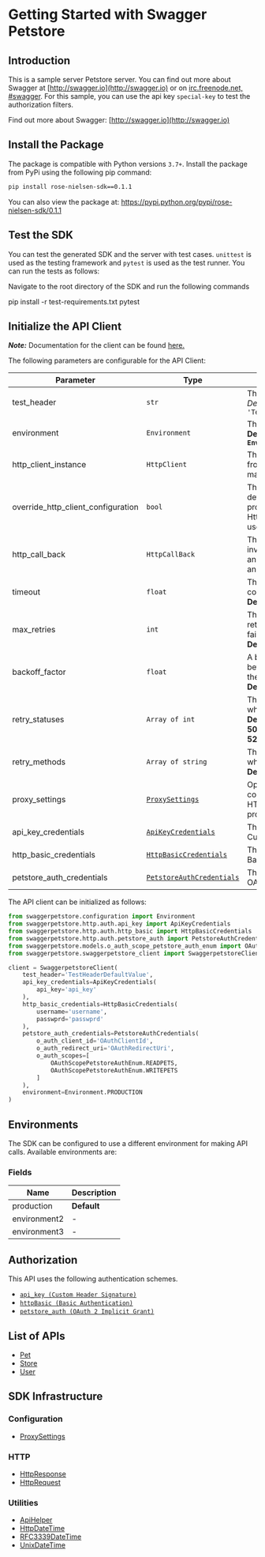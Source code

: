 
# Getting Started with Swagger Petstore

## Introduction

This is a sample server Petstore server.  You can find out more about Swagger at [http://swagger.io](http://swagger.io) or on [irc.freenode.net, #swagger](http://swagger.io/irc/).  For this sample, you can use the api key `special-key` to test the authorization filters.

Find out more about Swagger: [http://swagger.io](http://swagger.io)

## Install the Package

The package is compatible with Python versions `3.7+`.
Install the package from PyPi using the following pip command:

```bash
pip install rose-nielsen-sdk==0.1.1
```

You can also view the package at:
https://pypi.python.org/pypi/rose-nielsen-sdk/0.1.1

## Test the SDK

You can test the generated SDK and the server with test cases. `unittest` is used as the testing framework and `pytest` is used as the test runner. You can run the tests as follows:

Navigate to the root directory of the SDK and run the following commands


pip install -r test-requirements.txt
pytest


## Initialize the API Client

**_Note:_** Documentation for the client can be found [here.](https://www.github.com/ZahraN444/rose-nielsen-python-sdk/tree/0.1.1/doc/client.md)

The following parameters are configurable for the API Client:

| Parameter | Type | Description |
|  --- | --- | --- |
| test_header | `str` | This is a test header<br>*Default*: `'TestHeaderDefaultValue'` |
| environment | `Environment` | The API environment. <br> **Default: `Environment.PRODUCTION`** |
| http_client_instance | `HttpClient` | The Http Client passed from the sdk user for making requests |
| override_http_client_configuration | `bool` | The value which determines to override properties of the passed Http Client from the sdk user |
| http_call_back | `HttpCallBack` | The callback value that is invoked before and after an HTTP call is made to an endpoint |
| timeout | `float` | The value to use for connection timeout. <br> **Default: 60** |
| max_retries | `int` | The number of times to retry an endpoint call if it fails. <br> **Default: 0** |
| backoff_factor | `float` | A backoff factor to apply between attempts after the second try. <br> **Default: 2** |
| retry_statuses | `Array of int` | The http statuses on which retry is to be done. <br> **Default: [408, 413, 429, 500, 502, 503, 504, 521, 522, 524]** |
| retry_methods | `Array of string` | The http methods on which retry is to be done. <br> **Default: ['GET', 'PUT']** |
| proxy_settings | [`ProxySettings`](https://www.github.com/ZahraN444/rose-nielsen-python-sdk/tree/0.1.1/doc/proxy-settings.md) | Optional proxy configuration to route HTTP requests through a proxy server. |
| api_key_credentials | [`ApiKeyCredentials`](https://www.github.com/ZahraN444/rose-nielsen-python-sdk/tree/0.1.1/doc/auth/custom-header-signature.md) | The credential object for Custom Header Signature |
| http_basic_credentials | [`HttpBasicCredentials`](https://www.github.com/ZahraN444/rose-nielsen-python-sdk/tree/0.1.1/doc/auth/basic-authentication.md) | The credential object for Basic Authentication |
| petstore_auth_credentials | [`PetstoreAuthCredentials`](https://www.github.com/ZahraN444/rose-nielsen-python-sdk/tree/0.1.1/doc/auth/oauth-2-implicit-grant.md) | The credential object for OAuth 2 Implicit Grant |

The API client can be initialized as follows:

```python
from swaggerpetstore.configuration import Environment
from swaggerpetstore.http.auth.api_key import ApiKeyCredentials
from swaggerpetstore.http.auth.http_basic import HttpBasicCredentials
from swaggerpetstore.http.auth.petstore_auth import PetstoreAuthCredentials
from swaggerpetstore.models.o_auth_scope_petstore_auth_enum import OAuthScopePetstoreAuthEnum
from swaggerpetstore.swaggerpetstore_client import SwaggerpetstoreClient

client = SwaggerpetstoreClient(
    test_header='TestHeaderDefaultValue',
    api_key_credentials=ApiKeyCredentials(
        api_key='api_key'
    ),
    http_basic_credentials=HttpBasicCredentials(
        username='username',
        passwprd='passwprd'
    ),
    petstore_auth_credentials=PetstoreAuthCredentials(
        o_auth_client_id='OAuthClientId',
        o_auth_redirect_uri='OAuthRedirectUri',
        o_auth_scopes=[
            OAuthScopePetstoreAuthEnum.READPETS,
            OAuthScopePetstoreAuthEnum.WRITEPETS
        ]
    ),
    environment=Environment.PRODUCTION
)
```

## Environments

The SDK can be configured to use a different environment for making API calls. Available environments are:

### Fields

| Name | Description |
|  --- | --- |
| production | **Default** |
| environment2 | - |
| environment3 | - |

## Authorization

This API uses the following authentication schemes.

* [`api_key (Custom Header Signature)`](https://www.github.com/ZahraN444/rose-nielsen-python-sdk/tree/0.1.1/doc/auth/custom-header-signature.md)
* [`httpBasic (Basic Authentication)`](https://www.github.com/ZahraN444/rose-nielsen-python-sdk/tree/0.1.1/doc/auth/basic-authentication.md)
* [`petstore_auth (OAuth 2 Implicit Grant)`](https://www.github.com/ZahraN444/rose-nielsen-python-sdk/tree/0.1.1/doc/auth/oauth-2-implicit-grant.md)

## List of APIs

* [Pet](https://www.github.com/ZahraN444/rose-nielsen-python-sdk/tree/0.1.1/doc/controllers/pet.md)
* [Store](https://www.github.com/ZahraN444/rose-nielsen-python-sdk/tree/0.1.1/doc/controllers/store.md)
* [User](https://www.github.com/ZahraN444/rose-nielsen-python-sdk/tree/0.1.1/doc/controllers/user.md)

## SDK Infrastructure

### Configuration

* [ProxySettings](https://www.github.com/ZahraN444/rose-nielsen-python-sdk/tree/0.1.1/doc/proxy-settings.md)

### HTTP

* [HttpResponse](https://www.github.com/ZahraN444/rose-nielsen-python-sdk/tree/0.1.1/doc/http-response.md)
* [HttpRequest](https://www.github.com/ZahraN444/rose-nielsen-python-sdk/tree/0.1.1/doc/http-request.md)

### Utilities

* [ApiHelper](https://www.github.com/ZahraN444/rose-nielsen-python-sdk/tree/0.1.1/doc/api-helper.md)
* [HttpDateTime](https://www.github.com/ZahraN444/rose-nielsen-python-sdk/tree/0.1.1/doc/http-date-time.md)
* [RFC3339DateTime](https://www.github.com/ZahraN444/rose-nielsen-python-sdk/tree/0.1.1/doc/rfc3339-date-time.md)
* [UnixDateTime](https://www.github.com/ZahraN444/rose-nielsen-python-sdk/tree/0.1.1/doc/unix-date-time.md)

